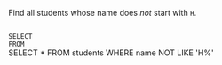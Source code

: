 Find all students whose name does _not_ start with `H`.



<Editor lang="sql" dbName="students1.db" type="exercise">
<code>
SELECT
FROM
</code>

<solution>
SELECT *
FROM students
WHERE name NOT LIKE 'H%'
</solution>
</Editor>